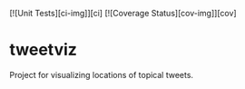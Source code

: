 [![Unit Tests][ci-img]][ci]
[![Coverage Status][cov-img]][cov]

# tweetviz
Project for visualizing locations of topical tweets.
